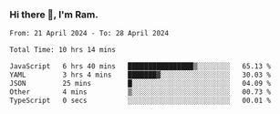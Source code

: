### Hi there 👋, I'm Ram.

<!--START_SECTION:waka-->

```txt
From: 21 April 2024 - To: 28 April 2024

Total Time: 10 hrs 14 mins

JavaScript   6 hrs 40 mins   ████████████████▒░░░░░░░░   65.13 %
YAML         3 hrs 4 mins    ███████▓░░░░░░░░░░░░░░░░░   30.03 %
JSON         25 mins         █░░░░░░░░░░░░░░░░░░░░░░░░   04.09 %
Other        4 mins          ▒░░░░░░░░░░░░░░░░░░░░░░░░   00.73 %
TypeScript   0 secs          ░░░░░░░░░░░░░░░░░░░░░░░░░   00.01 %
```

<!--END_SECTION:waka-->
